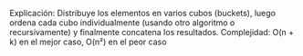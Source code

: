 Explicación: Distribuye los elementos en varios cubos (buckets), luego ordena cada cubo individualmente (usando otro algoritmo o recursivamente) y finalmente concatena los resultados.
Complejidad: O(n + k) en el mejor caso, O(n²) en el peor caso
